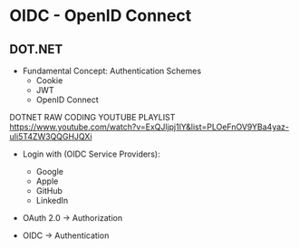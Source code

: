 # OIDC - OpenID Connect

## DOT.NET

- Fundamental Concept: Authentication Schemes
    - Cookie
    - JWT
    - OpenID Connect

DOTNET RAW CODING YOUTUBE PLAYLIST
https://www.youtube.com/watch?v=ExQJljpj1lY&list=PLOeFnOV9YBa4yaz-uIi5T4ZW3QQGHJQXi


- Login with (OIDC Service Providers):
    - Google
    - Apple
    - GitHub
    - LinkedIn


- OAuth 2.0 -> Authorization
- OIDC -> Authentication

